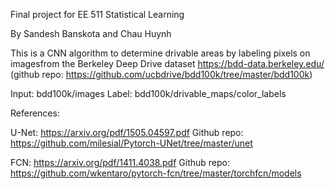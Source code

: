 Final project for EE 511 Statistical Learning

By Sandesh Banskota and Chau Huynh

This is a CNN algorithm to determine drivable areas by labeling pixels on imagesfrom the Berkeley Deep Drive dataset https://bdd-data.berkeley.edu/ (github repo: https://github.com/ucbdrive/bdd100k/tree/master/bdd100k)

Input: bdd100k/images
Label: bdd100k/drivable_maps/color_labels

References:

U-Net: https://arxiv.org/pdf/1505.04597.pdf
Github repo: https://github.com/milesial/Pytorch-UNet/tree/master/unet

FCN: https://arxiv.org/pdf/1411.4038.pdf
Github repo: https://github.com/wkentaro/pytorch-fcn/tree/master/torchfcn/models


